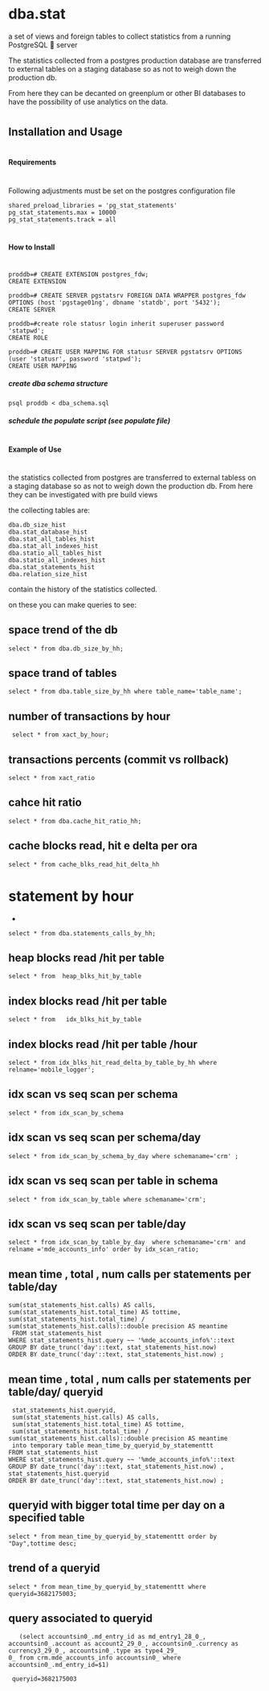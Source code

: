 # dba.stat
a set of views and foreign tables to collect statistics from a running PostgreSQL :elephant: server

The statistics collected from a postgres production database are transferred to external tables on a staging database so as not to weigh down the production db.

From here they can be  decanted on greenplum or other BI databases to have the possibility of use analytics on the data.

#
## Installation and Usage
#


#
#### Requirements
#

Following adjustments must be set on the postgres configuration file

```
shared_preload_libraries = 'pg_stat_statements'
pg_stat_statements.max = 10000
pg_stat_statements.track = all
```

#
#### How to Install
#
```
proddb=# CREATE EXTENSION postgres_fdw;
CREATE EXTENSION

proddb=# CREATE SERVER pgstatsrv FOREIGN DATA WRAPPER postgres_fdw OPTIONS (host 'pgstage01ng', dbname 'statdb', port '5432');
CREATE SERVER

proddb=#create role statusr login inherit superuser password 'statpwd';
CREATE ROLE

proddb=# CREATE USER MAPPING FOR statusr SERVER pgstatsrv OPTIONS (user 'statusr', password 'statpwd');
CREATE USER MAPPING
```
##### create dba schema structure
```
psql proddb < dba_schema.sql
```
##### schedule the populate script (see populate file)



#
#### Example of Use
#
the statistics collected from  postgres are transferred to external tabless on a staging database so as not to weigh down the production db. From here they can be investigated with pre build views 


the collecting tables are:
 ```
 dba.db_size_hist
 dba.stat_database_hist
 dba.stat_all_tables_hist
 dba.stat_all_indexes_hist
 dba.statio_all_tables_hist
 dba.statio_all_indexes_hist
 dba.stat_statements_hist
 dba.relation_size_hist
 ```
 
contain the history of the statistics collected.

on these you can make queries to see:

 space trend of the db
-
```select * from dba.db_size_by_hh;```
   
 space trand of tables 
-
```select * from dba.table_size_by_hh where table_name='table_name'; ```
  
 number of transactions by hour
-
 ``` select * from xact_by_hour;```
  
 transactions percents (commit vs rollback)
-
```select * from xact_ratio```
  
 cahce hit ratio
-
```select * from dba.cache_hit_ratio_hh;```

 cache blocks read, hit e delta per ora
-
```select * from cache_blks_read_hit_delta_hh```
 
 # statement by hour
-
```select * from dba.statements_calls_by_hh;  ```
 
 heap blocks read /hit per table
-
```select * from  heap_blks_hit_by_table```
  
  index blocks read /hit per table
-
```select * from   idx_blks_hit_by_table```
 
  index blocks read /hit per table /hour
-
   ```select * from idx_blks_hit_read_delta_by_table_by_hh where relname='mobile_logger'; ```
 
 idx scan vs seq scan per schema
-
```select * from idx_scan_by_schema```

 idx scan vs seq scan per schema/day
-
   ```select * from idx_scan_by_schema_by_day where schemaname='crm' ;```
 
 idx scan vs seq scan per table in schema
 -
 ```select * from idx_scan_by_table where schemaname='crm';```
 
  idx scan vs seq scan per table/day
  -
  ```select * from idx_scan_by_table_by_day  where schemaname='crm' and relname ='mde_accounts_info' order by idx_scan_ratio;```
  
 mean time , total , num calls  per statements per table/day
  -
  ```SELECT date_trunc('day'::text, stat_statements_hist.now) AS "Day", 
sum(stat_statements_hist.calls) AS calls, sum(stat_statements_hist.total_time) AS tottime, 
 sum(stat_statements_hist.total_time) / sum(stat_statements_hist.calls)::double precision AS meantime
   FROM stat_statements_hist
  WHERE stat_statements_hist.query ~~ '%mde_accounts_info%'::text
  GROUP BY date_trunc('day'::text, stat_statements_hist.now) 
  ORDER BY date_trunc('day'::text, stat_statements_hist.now) ;
  ```
 mean time , total , num calls  per statements per table/day/ queryid 
  -
   ```SELECT date_trunc('day'::text, stat_statements_hist.now) AS "Day",
    stat_statements_hist.queryid,
    sum(stat_statements_hist.calls) AS calls,
    sum(stat_statements_hist.total_time) AS tottime,
    sum(stat_statements_hist.total_time) / sum(stat_statements_hist.calls)::double precision AS meantime 
	into temporary table mean_time_by_queryid_by_statementtt
   FROM stat_statements_hist
  WHERE stat_statements_hist.query ~~ '%mde_accounts_info%'::text  
  GROUP BY date_trunc('day'::text, stat_statements_hist.now) , stat_statements_hist.queryid
  ORDER BY date_trunc('day'::text, stat_statements_hist.now) ;
  ```
queryid  with bigger total time per day on a specified table 
  -
   ```select * from mean_time_by_queryid_by_statementtt order by "Day",tottime desc;```
   
trend of a queryid
  -
  ```select * from mean_time_by_queryid_by_statementtt where queryid=1014408401;
  select * from mean_time_by_queryid_by_statementtt where queryid=3682175003;
  ```

query associated to queryid
 -
 ```select distinct(query) from stat_statements_hist where queryid=1014408401;
    (select accountsin0_.md_entry_id as md_entry1_28_0_, accountsin0_.account as account2_29_0_, accountsin0_.currency as currency3_29_0_, accountsin0_.type as type4_29_
0_ from crm.mde_accounts_info accountsin0_ where accountsin0_.md_entry_id=$1)
  
  queryid=3682175003
```

